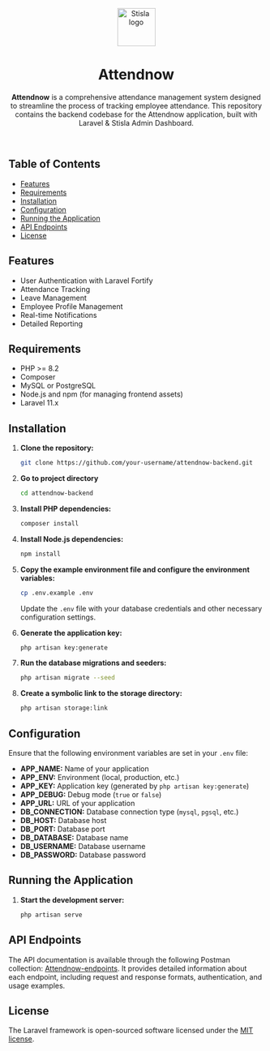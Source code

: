 <p align="center">
    <img src="https://github.com/plutonska/attendnow-backend/assets/30681204/2183141c-a63a-4d9b-9092-75dc178f5c54" alt="Stisla logo" width="75" height="75">
  </a>
</p>

<h1 align="center">Attendnow</h1>

<span align="center">

**Attendnow** is a comprehensive attendance management system designed to streamline the process of tracking employee attendance. This repository contains the backend codebase for the Attendnow application, built with Laravel & Stisla Admin Dashboard.

</span>

<br>

## Table of Contents

- [Features](#features)
- [Requirements](#requirements)
- [Installation](#installation)
- [Configuration](#configuration)
- [Running the Application](#running-the-application)
- [API Endpoints](#api-endpoints)
- [License](#license)


## Features

- User Authentication with Laravel Fortify
- Attendance Tracking
- Leave Management
- Employee Profile Management
- Real-time Notifications
- Detailed Reporting


## Requirements

- PHP >= 8.2
- Composer
- MySQL or PostgreSQL
- Node.js and npm (for managing frontend assets)
- Laravel 11.x


## Installation

1. **Clone the repository:**

   ```sh
   git clone https://github.com/your-username/attendnow-backend.git
   ```
  
  
2. **Go to project directory**
    
    ```sh
   cd attendnow-backend
   ```


3. **Install PHP dependencies:**
    
    ```sh
    composer install
   ```
   
   
4. **Install Node.js dependencies:**

    ```sh
    npm install
    ```
   
   
5. **Copy the example environment file and configure the environment variables:**

    ```sh
    cp .env.example .env
   ```
   Update the `.env` file with your database credentials and other necessary configuration settings.
   
   
6. **Generate the application key:**
 
    ```sh
    php artisan key:generate
    ```
   
   
7. **Run the database migrations and seeders:**   
   
    ```sh
    php artisan migrate --seed
    ```
    
    
8. **Create a symbolic link to the storage directory:**    

    ```sh
    php artisan storage:link
    ```


## Configuration

Ensure that the following environment variables are set in your `.env` file:

* **APP_NAME:** Name of your application
* **APP_ENV:** Environment (local, production, etc.)
* **APP_KEY:** Application key (generated by `php artisan key:generate`)
* **APP_DEBUG:** Debug mode (`true` or `false`)
* **APP_URL:** URL of your application
* **DB_CONNECTION:** Database connection type (`mysql`, `pgsql`, etc.)
* **DB_HOST:** Database host
* **DB_PORT:** Database port
* **DB_DATABASE:** Database name
* **DB_USERNAME:** Database username
* **DB_PASSWORD:** Database password


## Running the Application

1. **Start the development server:**

    ```sh
    php artisan serve
    ```


## API Endpoints

The API documentation is available through the following Postman collection: [Attendnow-endpoints](https://github.com/plutonska/attendnow-backend/blob/master/postman-collection/Attendnow-endpoints.postman_collection.json). It provides detailed information about each endpoint, including request and response formats, authentication, and usage examples.


## License

The Laravel framework is open-sourced software licensed under the [MIT license](https://opensource.org/licenses/MIT).



